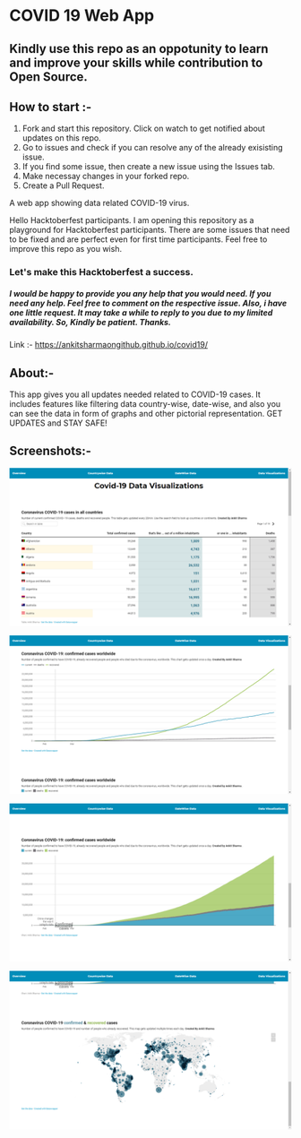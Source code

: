 # COVID 19 Web App

## Kindly use this repo as an oppotunity to learn and improve your skills while contribution to Open Source.

## How to start :- 

1) Fork and start this repository. Click on watch to get notified about updates on this repo.
2) Go to issues and check if you can resolve any of the already exisisting issue.
3) If you find some issue, then create a new issue using the Issues tab.
4) Make necessay changes in your forked repo.
5) Create a Pull Request.

A web app showing data related COVID-19 virus.

Hello Hacktoberfest participants. I am opening this repository as a playground for Hacktoberfest participants. There are some issues that need to be fixed and are perfect even for first time participants. Feel free to improve this repo as you wish.

### Let's make this Hacktoberfest a success.
##### I would be happy to provide you any help that you would need. If you need any help. Feel free to comment on the respective issue. Also, i have one little request. It may take a while to reply to you due to my limited availability. So, Kindly be patient. Thanks.
Link :- https://ankitsharmaongithub.github.io/covid19/

## About:-

This app gives you all updates needed related to COVID-19 cases. It includes features like filtering data country-wise, date-wise, and also you can see the data in form of graphs and other pictorial representation. GET UPDATES and STAY SAFE!

## Screenshots:-

![Data Visualization](img/data_visualization_1.PNG?raw=true "Country-wise data visualization")


![Data Visualization](img/data_visualization_2.PNG?raw=true "Bar-chart")


![Data Visualization](img/data_visualization_3.PNG?raw=true "Bar-chart")


![Data Visualization](img/data_visualization_4.PNG?raw=true "Cases Hotspots Map")
